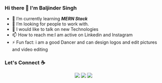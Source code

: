 ### Hi there 👋 I'm Baljinder Singh



- 🌱 I’m currently learning  *__MERN Stack__*
- 👯 I’m looking for people to work with.
- 💬 I would like to talk on new Technologies
- 📫 How to reach me:I am active on Linkedin and Instagram
- ⚡ Fun fact:  i am a good Dancer and   can design logos and edit pictures and  video editing

### Let's Connect :coffee:
<p align="center">
<a href="https://github.com/baljinder78" target="_blank"><img src="https://img.icons8.com/clouds/50/000000/github.png"/></a>
<a href="https://www.linkedin.com/in/baljinder-singh-39a5791b6/" target="_blank"><img src="https://img.icons8.com/clouds/50/000000/linkedin.png"/></a>
<a href="https://www.instagram.com/baljinder_hira_/" target="_blank"><img src="https://img.icons8.com/clouds/50/000000/instagram.png"/></a>
<br />
</p>
